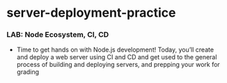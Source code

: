 # server-deployment-practice

### LAB: Node Ecosystem, CI, CD

- Time to get hands on with Node.js development! Today, you’ll create and deploy a web server using CI and CD and get used to the general process of building and deploying servers, and prepping your work for grading
